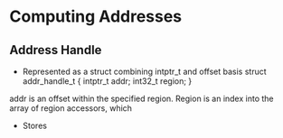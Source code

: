 
# Computing Addresses

## Address Handle
- Represented as a struct combining intptr_t and offset basis
struct addr_handle_t {
    intptr_t                addr;
    int32_t                 region;
}

addr is an offset within the specified region. Region is an index
into the array of region accessors, which 

- Stores 